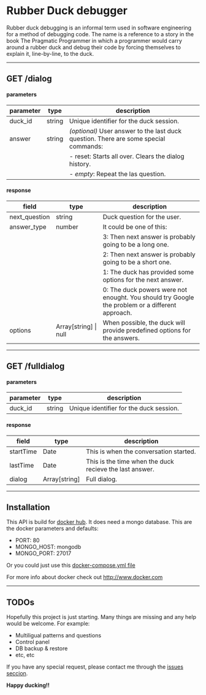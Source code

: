 # Rubber Duck debugger
Rubber duck debugging is an informal term used in software engineering for a method of debugging code. The name is a reference to a story in the book The Pragmatic Programmer in which a programmer would carry around a rubber duck and debug their code by forcing themselves to explain it, line-by-line, to the duck.
___
## GET /dialog
#### parameters
| parameter | type | description |
| --- | --- | --- |
| duck_id | string | Unique identifier for the duck session.
| answer | string | *(optional)* User answer to the last duck question. There are some special commands:
| | |  - reset: Starts all over. Clears the dialog history.
| | |  - *empty*: Repeat the las question.

#### response
| field | type | description |
| --- | --- | --- |
| next_question | string | Duck question for the user.
| answer_type | number | It could be one of this:
| | | 3: Then next answer is probably going to be a long one.
| | | 2: Then next answer is probably going to be a short one.
| | | 1: The duck has provided some options for the next answer.
| | | 0: The duck powers were not enought. You should try Google the problem or a different approach.
| options | Array[string] &#124; null | When possible, the duck will provide predefined options for the answers.
___
## GET /fulldialog
#### parameters
| parameter | type | description |
| --- | --- | --- |
| duck_id | string | Unique identifier for the duck session.
#### response
| field | type | description |
| --- | --- | --- |
| startTime | Date | This is when the conversation started.
| lastTime | Date | This is the time when the duck recieve the last answer.
| dialog | Array[string] | Full dialog.
___
## Installation
This API is build for [docker hub](https://hub.docker.com/r/lucardo/rubberduckapi/).
It does need a mongo database.
This are the docker parameters and defaults:
  - PORT: 80
  - MONGO_HOST: mongodb
  - MONGO_PORT: 27017

Or you could just use this [docker-compose.yml file](https://github.com/Guisardo/rubberduckapi/blob/master/docker-compose.yml)

For more info about docker check out http://www.docker.com
___
## TODOs
Hopefully this project is just starting. Many things are missing and any help would be welcome. For example:
 - Multiligual patterns and questions
 - Control panel
 - DB backup & restore
 - etc, etc

If you have any special request, please contact me through the [issues seccion](https://github.com/Guisardo/rubberduckapi/issues).

**Happy ducking!!**
